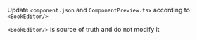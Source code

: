 Update `component.json` and `ComponentPreview.tsx` according to `<BookEditor/>`

`<BookEditor/>` is source of truth and do not modify it
